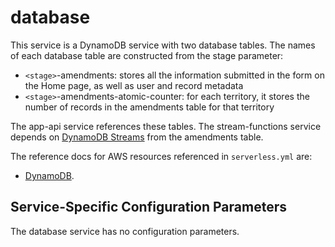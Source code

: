 # database

This service is a DynamoDB service with two database tables.
The names of each database table are constructed from the stage parameter:

- `<stage>`-amendments: stores all the information submitted in the form on the Home page, as well as user and record metadata
- `<stage>`-amendments-atomic-counter: for each territory, it stores the number of records in the amendments table for that territory

The app-api service references these tables.
The stream-functions service depends on [DynamoDB Streams](https://docs.aws.amazon.com/amazondynamodb/latest/developerguide/Streams.html) from the amendments table.

The reference docs for AWS resources referenced in `serverless.yml` are:

- [DynamoDB](https://docs.aws.amazon.com/AWSCloudFormation/latest/UserGuide/aws-resource-dynamodb-table.html).

## Service-Specific Configuration Parameters

The database service has no configuration parameters.
